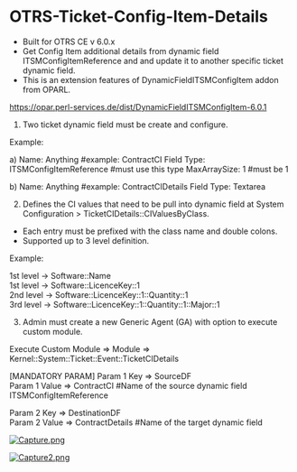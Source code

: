 # OTRS-Ticket-Config-Item-Details  
- Built for OTRS CE v 6.0.x  
- Get Config Item additional details from dynamic field ITSMConfigItemReference and and update it to another specific ticket dynamic field.   
- This is an extension features of DynamicFieldITSMConfigItem addon from OPARL.  

https://opar.perl-services.de/dist/DynamicFieldITSMConfigItem-6.0.1  


1. Two ticket dynamic field must be create and configure.

Example:

a)	Name: Anything #example: ContractCI
	  Field Type: ITSMConfigItemReference #must use this type
	  MaxArraySize: 1 #must be 1
	
	
b)	Name:  Anything  #example: ContractCIDetails
	  Field Type: Textarea


2. Defines the CI values that need to be pull into dynamic field at System Configuration > TicketCIDetails::CIValuesByClass.  
- Each entry must be prefixed with the class name and double colons.  
- Supported up to 3 level definition.  

Example:

1st level -> Software::Name  
1st level -> Software::LicenceKey::1  
2nd level -> Software::LicenceKey::1::Quantity::1  
3rd level -> Software::LicenceKey::1::Quantity::1::Major::1


3. Admin must create a new Generic Agent (GA) with option to execute custom module.

Execute Custom Module => Module => Kernel::System::Ticket::Event::TicketCIDetails
	
[MANDATORY PARAM]
Param 1 Key => SourceDF  
Param 1 Value => ContractCI #Name of the source dynamic field ITSMConfigItemReference 

Param 2 Key => DestinationDF  
Param 2 Value => ContractDetails  #Name of the target dynamic field    	


[![Capture.png](https://i.postimg.cc/k4XQXg9c/Capture.png)](https://postimg.cc/cK2gFZvg)

[![Capture2.png](https://i.postimg.cc/zvLbQLSy/Capture2.png)](https://postimg.cc/JHLzDzF8)
